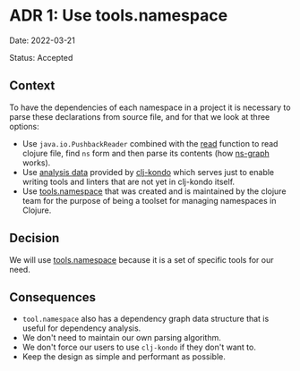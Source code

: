 # ADR 1: Use tools.namespace

Date: 2022-03-21

Status: Accepted

## Context

To have the dependencies of each namespace in a project it is necessary to parse these declarations from source file, and for that we look at three options:

- Use `java.io.PushbackReader` combined with the [read](https://clojuredocs.org/clojure.core/read) function to read clojure file, find `ns` form and then parse its contents (how [ns-graph](https://github.com/alexander-yakushev/ns-graph) works). 
- Use [analysis data](https://cljdoc.org/d/clj-kondo/clj-kondo/2022.04.25/doc/analysis-data) provided by [clj-kondo](https://github.com/clj-kondo/clj-kondo) which serves just to enable writing tools and linters that are not yet in clj-kondo itself.
- Use [tools.namespace](https://github.com/clojure/tools.namespace) that was created and is maintained by the clojure team for the purpose of being a toolset for managing namespaces in Clojure.

## Decision

We will use [tools.namespace](https://github.com/clojure/tools.namespace) because it is a set of specific tools for our need.

## Consequences

- `tool.namespace` also has a dependency graph data structure that is useful for dependency analysis.
- We don't need to maintain our own parsing algorithm. 
- We don't force our users to use `clj-kondo` if they don't want to.
- Keep the design as simple and performant as possible.